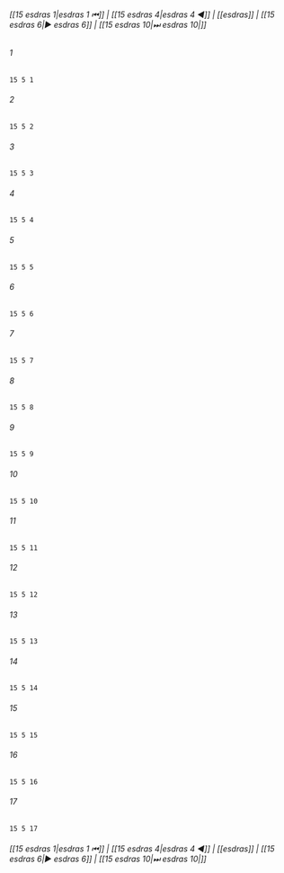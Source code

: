
###### [[15 еsdras 1|еsdras 1 ⏮]] | [[15 еsdras 4|еsdras 4 ◀]] | [[еsdras]] | [[15 еsdras 6|▶ еsdras 6]] | [[15 еsdras 10|⏭ еsdras 10|]]

###### 1
``` verse
15 5 1 
```
###### 2
``` verse
15 5 2 
```
###### 3
``` verse
15 5 3 
```
###### 4
``` verse
15 5 4 
```
###### 5
``` verse
15 5 5 
```
###### 6
``` verse
15 5 6 
```
###### 7
``` verse
15 5 7 
```
###### 8
``` verse
15 5 8 
```
###### 9
``` verse
15 5 9 
```
###### 10
``` verse
15 5 10 
```
###### 11
``` verse
15 5 11 
```
###### 12
``` verse
15 5 12 
```
###### 13
``` verse
15 5 13 
```
###### 14
``` verse
15 5 14 
```
###### 15
``` verse
15 5 15 
```
###### 16
``` verse
15 5 16 
```
###### 17
``` verse
15 5 17 
```

###### [[15 еsdras 1|еsdras 1 ⏮]] | [[15 еsdras 4|еsdras 4 ◀]] | [[еsdras]] | [[15 еsdras 6|▶ еsdras 6]] | [[15 еsdras 10|⏭ еsdras 10|]]

